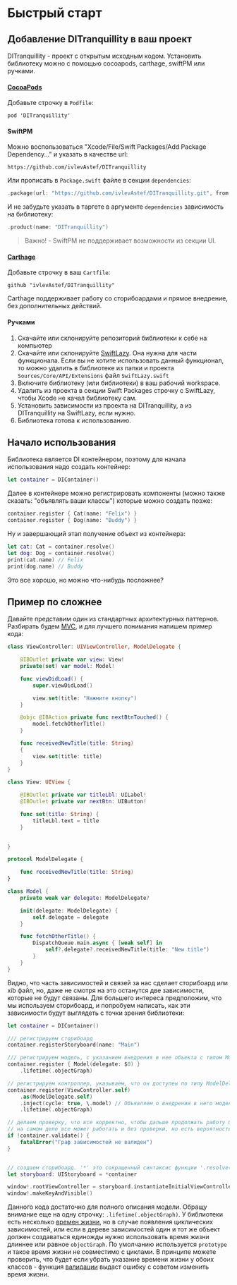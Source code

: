 # Быстрый старт

## Добавление DITranquillity в ваш проект
DITranquillity - проект с открытым исходным кодом.
Установить библиотеку можно с помощью cocoapods, carthage, swiftPM или ручками.

#### [CocoaPods](https://guides.cocoapods.org/using/getting-started.html)
Добавьте строчку в `Podfile`: 
```
pod 'DITranquillity'
```

#### SwiftPM
Можно воспользоваться "Xcode/File/Swift Packages/Add Package Dependency..." и указать в качестве url:
```
https://github.com/ivlevAstef/DITranquillity
```
Или прописать в `Package.swift` файле в секции `dependencies`:
```Swift
.package(url: "https://github.com/ivlevAstef/DITranquillity.git", from: "4.5.2")
```
И не забудьте указать в таргете в аргументе `dependencies` зависимость на библиотеку:
```Swift
.product(name: "DITranquillity")
```
> Важно! - SwiftPM не поддерживает возможности из секции UI.

#### [Carthage](https://github.com/Carthage/Carthage)
Добавьте строчку в ваш `Cartfile`:
```
github "ivlevAstef/DITranquillity"
```
Carthage поддерживает работу со сторибоардами и прямое внедрение, без дополнительных действий.

#### Ручками
1. Скачайте или склонируйте репозиторий библиотеки к себе на компьютер
2. Скачайте или склонируйте [SwiftLazy](https://github.com/ivlevAstef/SwiftLazy). Она нужна для части функционала. Если вы не хотите использовать данный функционал, то можно удалить в библиотеке из папки и проекта `Sources/Core/API/Extensions` файл `SwiftLazy.swift`
3. Включите библиотеку (или библиотеки) в ваш рабочий workspace.
4. Удалить из проекта в секции Swift Packages строчку с SwiftLazy, чтобы Xcode не качал библиотеку сам. 
4. Установить зависимости из проекта на DITranquillity, а из DITranquillity на SwiftLazy, если нужно.
5. Библиотека готова к использованию.

## Начало использования
Библиотека является DI контейнером, поэтому для начала использования надо создать контейнер:
```Swift
let container = DIContainer()
```
Далее в контейнере можно регистрировать компоненты  (можно также сказать: "объявлять ваши классы") которые можно создать позже:
```Swift
container.register { Cat(name: "Felix") }
container.register { Dog(name: "Buddy") }
```
Ну и завершающий этап получение объект из контейнера:
```Swift
let cat: Cat = container.resolve()
let dog: Dog = container.resolve()
print(cat.name) // Felix
print(dog.name) // Buddy
```

Это все хорошо, но можно что-нибудь посложнее?

## Пример по сложнее
Давайте представим один из стандартных архитектурных паттернов. Разбирать будем [MVC](https://developer.apple.com/library/content/documentation/General/Conceptual/CocoaEncyclopedia/Model-View-Controller/Model-View-Controller.html), и для лучшего понимания напишем пример кода:
```Swift
class ViewController: UIViewController, ModelDelegate {

	@IBOutlet private var view: View!
	private(set) var model: Model!

	func viewDidLoad() {
		super.viewDidLoad()

		view.set(title: "Нажмите кнопку")
	}

	@objc @IBAction private func nextBtnTouched() {
		model.fetchOtherTitle()
	}

	func receivedNewTitle(title: String)
	{
		view.set(title: title)
	}
}

class View: UIView {

	@IBOutlet private var titleLbl: UILabel!
	@IBOutlet private var nextBtn: UIButton!

	func set(title: String) {
		titleLbl.text = title
	}

	
}

protocol ModelDelegate {

	func receivedNewTitle(title: String)
}

class Model {
	private weak var delegate: ModelDelegate?

	init(delegate: ModelDelegate) {
		self.delegate = delegate
	}

	func fetchOtherTitle() {
		DispatchQueue.main.async { [weak self] in
			self?.delegate?.receivedNewTitle(title: "New title")
		}
	}
}
```
Видно, что часть зависимостей и связей за нас сделает сторибоард или xib файл, но, даже не смотря на это останутся две зависимости, которые не будут связаны. Для большего интереса предположим, что мы используем сторибоард, и попробуем написать, как эти зависимости будут выглядеть с точки зрения библиотеки:
```Swift
let container = DIContainer()

/// регистрируем сторибоард
container.registerStoryboard(name: "Main")

/// регистрируем модель, с указанием внедрения в нее объекта с типом ModelDelegate 
container.register { Model(delegate: $0) }
	.lifetime(.objectGraph)

// регистрируем контроллер, указываем, что он доступен по типу ModelDelegate. 
container.register(ViewController.self)
	.as(ModelDelegate.self)
	.inject(cycle: true, \.model) // Объявляем о внедрении в него модели и говорим что связь циклическая
	.lifetime(.objectGraph)

// делаем проверку, что все корректно, чтобы дальше продолжать работу без опасений.
// на самом деле все может работать и без проверки, но есть вероятность падения во время исполнения
if !container.validate() {
	fatalError("Граф зависимостей не валиден")
}


// создаем сторибоард. '*' это сокращенный синтаксис функции '.resolve()'
let storyboard: UIStoryboard = *container

window!.rootViewController = storyboard.instantiateInitialViewController()
window!.makeKeyAndVisible()
```

Данного кода достаточно для полного описания модели. Обращу внимание еще на одну строчку: `.lifetime(.objectGraph)`. У библиотеки есть несколько [времен жизни](core/scope_and_lifetime.md), но в случае появления циклических зависимостей, или если в дереве зависимостей один и тот же объект должен создаваться единожды нужно использовать время жизни длиннее или равное `objectGraph`. По умолчанию используется `prototype` и такое время жизни не совместимо с циклами. В принципе можете проверить, что будет если убрать указание времени жизни у обоих классов - функция [валидации](graph_validation.md) выдаст ошибку с советом изменить время жизни.
